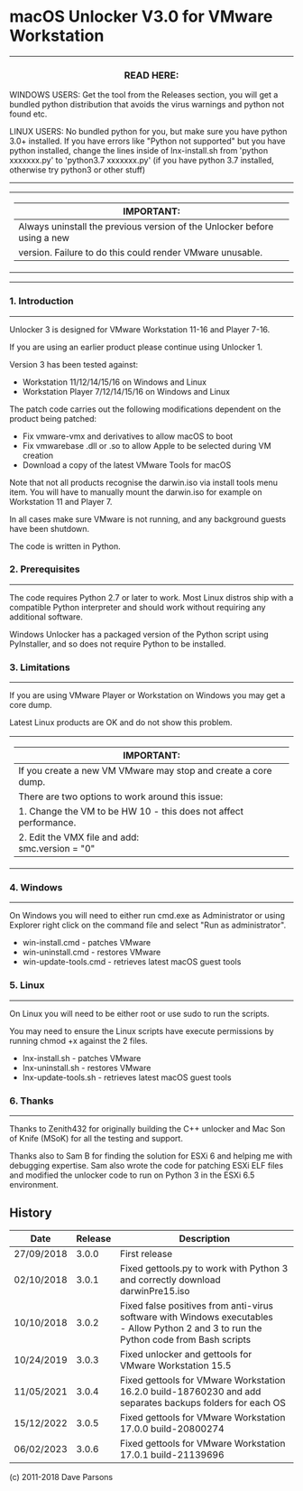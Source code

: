macOS Unlocker V3.0 for VMware Workstation
==========================================

***
### <div align="center">READ HERE:</div>

WINDOWS USERS: Get the tool from the Releases section, you will get a bundled python distribution that avoids the virus warnings and python not found etc.

LINUX USERS: No bundled python for you, but make sure you have python 3.0+ installed. If you have errors like "Python not supported" but you have python installed, change the lines inside of lnx-install.sh from 'python xxxxxxx.py' to 'python3.7 xxxxxxx.py' (if you have python 3.7 installed, otherwise try python3 or other stuff)

***
<table align="center"><tr><td align="center" width="9999">

| IMPORTANT:
| ---
| Always uninstall the previous version of the Unlocker before using a new
| version. Failure to do this could render VMware unusable.

</td></tr></table>

***

### 1. Introduction
---------------

Unlocker 3 is designed for VMware Workstation 11-16 and Player 7-16.

If you are using an earlier product please continue using Unlocker 1.

Version 3 has been tested against:

* Workstation 11/12/14/15/16 on Windows and Linux
* Workstation Player 7/12/14/15/16 on Windows and Linux

The patch code carries out the following modifications dependent on the product
being patched:

* Fix vmware-vmx and derivatives to allow macOS to boot
* Fix vmwarebase .dll or .so to allow Apple to be selected during VM creation
* Download a copy of the latest VMware Tools for macOS

Note that not all products recognise the darwin.iso via install tools menu item.
You will have to manually mount the darwin.iso for example on Workstation 11 and Player 7.

In all cases make sure VMware is not running, and any background guests have
been shutdown.

The code is written in Python.

### 2. Prerequisites
----------------

The code requires Python 2.7 or later to work. Most Linux distros ship with a compatible
Python interpreter and should work without requiring any additional software.

Windows Unlocker has a packaged version of the Python script using PyInstaller, 
and so does not require Python to be installed.

### 3. Limitations
--------------

If you are using VMware Player or Workstation on Windows you may get a core dump.

Latest Linux products are OK and do not show this problem.

<table align="center"><tr><td align="center" width="9999">
   
| IMPORTANT:
| ---
| If you create a new VM VMware may stop and create a core dump.
| There are two options to work around this issue:
| 1. Change the VM to be HW 10 - this does not affect performance.
| 2. Edit the VMX file and add:<br/>smc.version = "0"
   
</td></tr></table>

### 4. Windows
----------
On Windows you will need to either run cmd.exe as Administrator or using
Explorer right click on the command file and select "Run as administrator".

- win-install.cmd - patches VMware
- win-uninstall.cmd - restores VMware
- win-update-tools.cmd - retrieves latest macOS guest tools

### 5. Linux
---------
On Linux you will need to be either root or use sudo to run the scripts.

You may need to ensure the Linux scripts have execute permissions
by running chmod +x against the 2 files.

- lnx-install.sh   - patches VMware
- lnx-uninstall.sh - restores VMware
- lnx-update-tools.sh - retrieves latest macOS guest tools
   
### 6. Thanks
---------

Thanks to Zenith432 for originally building the C++ unlocker and Mac Son of Knife
(MSoK) for all the testing and support.

Thanks also to Sam B for finding the solution for ESXi 6 and helping me with
debugging expertise. Sam also wrote the code for patching ESXi ELF files and
modified the unlocker code to run on Python 3 in the ESXi 6.5 environment.


History
-------

| Date | Release | Description
| --- | --- | ---
| 27/09/2018 | 3.0.0 | First release
| 02/10/2018 | 3.0.1 | Fixed gettools.py to work with Python 3 and correctly download darwinPre15.iso
| 10/10/2018 | 3.0.2 | Fixed false positives from anti-virus software with Windows executables<br/>- Allow Python 2 and 3 to run the Python code from Bash scripts
| 10/24/2019 | 3.0.3 | Fixed unlocker and gettools for VMware Workstation 15.5
| 11/05/2021 | 3.0.4 | Fixed gettools for VMware Workstation 16.2.0 build-18760230 and add separates backups folders for each OS
| 15/12/2022 | 3.0.5 | Fixed gettools for VMware Workstation 17.0.0 build-20800274
| 06/02/2023 | 3.0.6 | Fixed gettools for VMware Workstation 17.0.1 build-21139696

(c) 2011-2018 Dave Parsons
